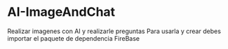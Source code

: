 # AI-ImageAndChat
Realizar imagenes con AI y realizarle preguntas
Para usarla y crear debes importar el paquete de dependencia FireBase
